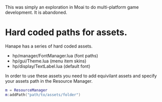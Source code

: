 
This was simply an exploration in Moai to do multi-platform game development. It is abandoned.


# Hard coded paths for assets.

Hanape has a series of hard coded assets.

  * hp/manager/FontManager.lua (font paths)
  * hp/gui/Theme.lua (menu item skins)
  * hp/display/TextLabel.lua (default font)

In order to use these assets you need to add equivilant assets and specify your assets path in the Resource Manager.

```Lua
m = ResourceManager
m:addPath("path/to/assets/folder")
```
